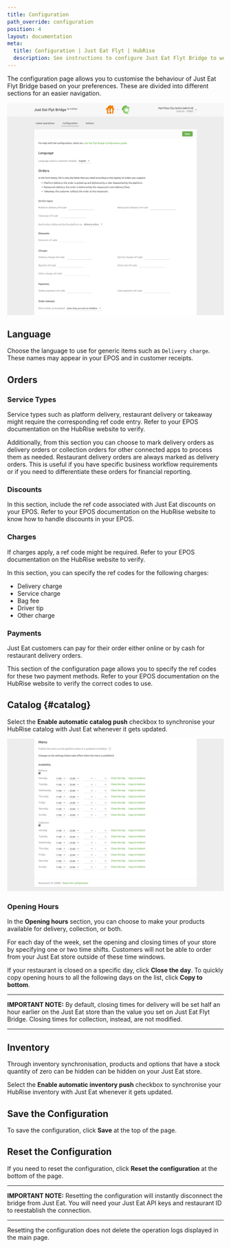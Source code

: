 ```yaml
---
title: Configuration
path_override: configuration
position: 4
layout: documentation
meta:
  title: Configuration | Just Eat Flyt | HubRise
  description: See instructions to configure Just Eat Flyt Bridge to work seamlessly with Just Eat and your EPOS or other apps connected to HubRise. Configuration is simple.
---
```


The configuration page allows you to customise the behaviour of Just Eat Flyt Bridge based on your preferences.
These are divided into different sections for an easier navigation.

![Just Eat Flyt Bridge configuration page](./images/011-just-eat-configuration-page-cropped.png)

## Language

Choose the language to use for generic items such as `Delivery charge`. These names may appear in your EPOS and in customer receipts.

## Orders

### Service Types

Service types such as platform delivery, restaurant delivery or takeaway might require the corresponding ref code entry. Refer to your EPOS documentation on the HubRise website to verify.

Additionally, from this section you can choose to mark delivery orders as delivery orders or collection orders for other connected apps to process them as needed. Restaurant delivery orders are always marked as delivery orders. This is useful if you have specific business workflow requirements or if you need to differentiate these orders for financial reporting.

### Discounts

In this section, include the ref code associated with Just Eat discounts on your EPOS.
Refer to your EPOS documentation on the HubRise website to know how to handle discounts in your EPOS.

### Charges

If charges apply, a ref code might be required. Refer to your EPOS documentation on the HubRise website to verify.

In this section, you can specify the ref codes for the following charges:

- Delivery charge
- Service charge
- Bag fee
- Driver tip
- Other charge

### Payments

Just Eat customers can pay for their order either online or by cash for restaurant delivery orders.

This section of the configuration page allows you to specify the ref codes for these two payment methods. Refer to your EPOS documentation on the HubRise website to verify the correct codes to use.

## Catalog {#catalog}

Select the **Enable automatic catalog push** checkbox to synchronise your HubRise catalog with Just Eat whenever it gets updated.

![Just Eat Flyt Bridge configuration page, Catalog section](./images/012-just-eat-configuration-page-menu.png)

### Opening Hours

In the **Opening hours** section, you can choose to make your products available for delivery, collection, or both.

For each day of the week, set the opening and closing times of your store by specifying one or two time shifts. Customers will not be able to order from your Just Eat store outside of these time windows.

If your restaurant is closed on a specific day, click **Close the day**.
To quickly copy opening hours to all the following days on the list, click **Copy to bottom**.

---

**IMPORTANT NOTE:** By default, closing times for delivery will be set half an hour earlier on the Just Eat store than the value you set on Just Eat Flyt Bridge. Closing times for collection, instead, are not modified.

---

## Inventory

Through inventory synchronisation, products and options that have a stock quantity of zero can be hidden can be hidden on your Just Eat store.

Select the **Enable automatic inventory push** checkbox to synchronise your HubRise inventory with Just Eat whenever it gets updated.

## Save the Configuration

To save the configuration, click **Save** at the top of the page.

## Reset the Configuration

If you need to reset the configuration, click **Reset the configuration** at the bottom of the page.

---

**IMPORTANT NOTE:** Resetting the configuration will instantly disconnect the bridge from Just Eat. You will need your Just Eat API keys and restaurant ID to reestablish the connection.

---

Resetting the configuration does not delete the operation logs displayed in the main page.
